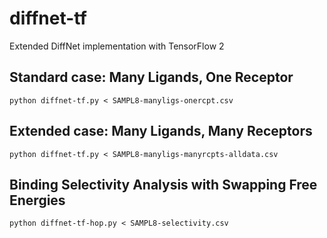 # diffnet-tf
Extended DiffNet implementation with TensorFlow 2

## Standard case: Many Ligands, One Receptor

```
python diffnet-tf.py < SAMPL8-manyligs-onercpt.csv
```

## Extended case: Many Ligands, Many Receptors

```
python diffnet-tf.py < SAMPL8-manyligs-manyrcpts-alldata.csv
```

## Binding Selectivity Analysis with Swapping Free Energies

```
python diffnet-tf-hop.py < SAMPL8-selectivity.csv
```

